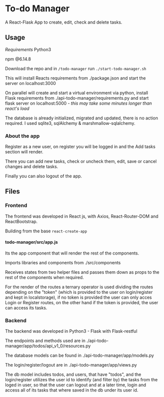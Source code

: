 # To-do Manager

A React-Flask App to create, edit, check and delete tasks.

## Usage

*Requirements*
  Python3

  npm @6.14.8

  Download the repo and in `/todo-manager` run `./start-todo-manager.sh`

  This will install Reacts requirements from ./package.json and start the server on localhost:3000

  On parallel will create and start a virtual environment via python, install Flask requirements from ./api-todo-manager/requirements.py and start flask server on localhost:5000 - *this may take some minutes longer than react's load*

  The database is already initialized, migrated and updated, there is no action required. I used sqlite3, sqlAlchemy & marshmallow-sqlalchemy.

### About the app

Register as a new user, on register you will be logged in and the Add tasks section will render.

There you can add new tasks, check or uncheck them, edit, save or cancel changes and delete tasks.

Finally you can also logout of the app.


## Files

### Frontend

The frontend was developed in React js, with Axios, React-Router-DOM and ReactBootstrap.

Building from the base `react-create-app`

#### todo-manager/src/app.js

Its the app component that will render the rest of the components.

Imports libraries and components from ./src/components

Receives states from two helper files and passes them down as props to the rest of the components when required.

For the render of the routes a ternary operator is used dividing the routes depending on the "token" (which is provided to the user on login/register and kept in localstorage), if no token is provided the user can only acces Login or Register routes, on the other hand if the token is provided, the user can access its tasks.

### Backend

The backend was developed in Python3 - Flask with Flask-restful

The endpoints and methods used are in ./api-todo-manager/app/todos/api_v1_0/resources.py

The database models can be found in ./api-todo-manager/app/models.py

The login/register/logout are in ./api-todo-manager/app/views.py

The db model includes todos, and users, that have "todos", and the login/register utilizes the user id to identify (and filter by) the tasks from the loged in user, so that the user can logout and at a later time, login and access all of its tasks that where saved in the db under its user id. 

